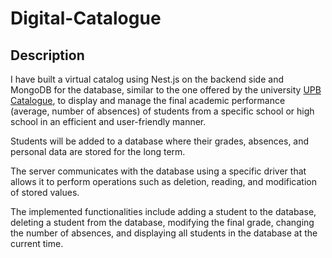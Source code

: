 # Digital-Catalogue

## Description

I have built a virtual catalog using Nest.js on the backend side and MongoDB for the database, similar to the one offered by the university [UPB Catalogue](https://studenti.pub.ro/ 'UPB Catalogue'), to display and manage the final academic performance (average, number of absences) of students from a specific school or high school in an efficient and user-friendly manner.

Students will be added to a database where their grades, absences, and personal data are stored for the long term.

The server communicates with the database using a specific driver that allows it to perform operations such as deletion, reading, and modification of stored values.

The implemented functionalities include adding a student to the database, deleting a student from the database, modifying the final grade, changing the number of absences, and displaying all students in the database at the current time.
